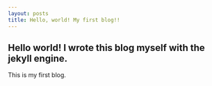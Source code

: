 ```yaml
---
layout: posts
title: Hello, world! My first blog!!
---
```


## Hello world! I wrote this blog myself with the jekyll engine.
This is my first blog.
